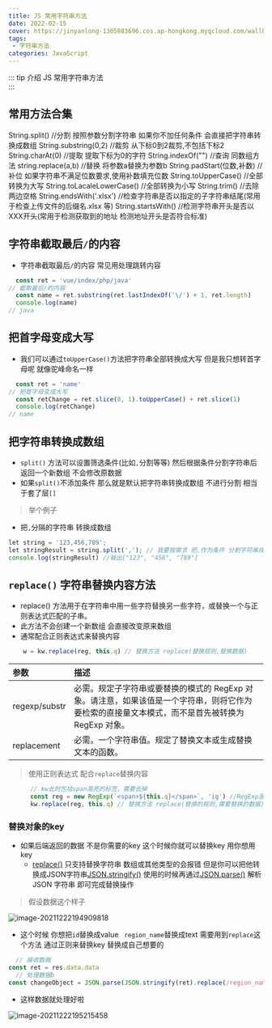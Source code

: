 ```yaml
---
title: JS 常用字符串方法
date: 2022-02-15
cover: https://jinyanlong-1305883696.cos.ap-hongkong.myqcloud.com/wallhaven-g71pve.jpg
tags:
 - 字符串方法
categories: JavaScript
---
```


::: tip 介绍 
JS 常用字符串方法 <br>
:::

<!-- more -->

## 常用方法合集

String.split()				//分割 按照参数分割字符串 如果你不加任何条件 会直接把字符串转换成数组
String.substring(0,2)			//裁剪 从下标0到2裁剪,不包括下标2
String.charAt(0)				//提取 提取下标为0的字符
String.indexOf("")				//查询 同数组方法
string.replace(a,b)				//替换 将参数a替换为参数b
String.padStart(位数,补数)	 	 //补位 如果字符串不满足位数要求,使用补数填充位数
String.toUpperCase()			//全部转换为大写
String.toLacaleLowerCase()		//全部转换为小写
String.trim()					//去除两边空格
String.endsWith('.xlsx')	    //检查字符串是否以指定的子字符串结尾(常用于检查上传文件的后缀名.xlsx 等)
String.startsWith()				//检测字符串开头是否以XXX开头(常用于检测获取到的地址 检测地址开头是否符合标准)

## 字符串截取最后`/`的内容

* 字符串截取最后`/`的内容 常见用处理跳转内容

```js
  const ret = 'vue/index/php/java'
// 截取最后/的内容
  const name = ret.substring(ret.lastIndexOf('\/') + 1, ret.length)
  console.log(name)
// java
```

## 把首字母变成大写

* 我们可以通过`toUpperCase()`方法把字符串全部转换成大写 但是我只想转首字母呢 就像驼峰命名一样

```js
  const ret = 'name'
// 把首字母变成大写
  const retChange = ret.slice(0, 1).toUpperCase() + ret.slice(1)
  console.log(retChange)
// name
```

## 把字符串转换成数组

* `split()` 方法可以设置筛选条件(比如`,`分割等等) 然后根据条件分割字符串后 返回一个新数组 不会修改原数据
* 如果`split()`不添加条件 那么就是默认把字符串转换成数组 不进行分割 相当于套了层`[]`

> 举个例子

* 把`,`分隔的字符串 转换成数组

```js
let string = '123,456,789';
let stringResult = string.split(','); // 我要按需求 把,作为条件 分割字符串成新数组
console.log(stringResult) //输出["123", "456", "789"]
```

## `replace()` 字符串替换内容方法

* replace() 方法用于在字符串中用一些字符替换另一些字符，或替换一个与正则表达式匹配的子串。
* 此方法不会创建一个新数组 会直接改变原来数组
* 通常配合正则表达式来替换内容

```js
	w = kw.replace(reg, this.q) // 替换方法 replace(替换规则,替换数据)
```

| 参数          | 描述                                                         |
| :------------ | :----------------------------------------------------------- |
| regexp/substr | 必需。规定子字符串或要替换的模式的 RegExp 对象。请注意，如果该值是一个字符串，则将它作为要检索的直接量文本模式，而不是首先被转换为 RegExp 对象。 |
| replacement   | 必需。一个字符串值。规定了替换文本或生成替换文本的函数。     |

> 使用正则表达式 配合`replace`替换内容

```js
      // kw此时包括span高亮的标签，需要去掉
      const reg = new RegExp(`<span>${this.q}</span>`, 'ig') //RegExp是正则表达式 对象模式 
   	  kw.replace(reg, this.q) // 替换方法 replace(替换的规则,需要替换的数据)
```

### **替换对象的key**

* 如果后端返回的数据 不是你需要的key 这个时候你就可以替换key 用你想用key
  * [replace()](https://developer.mozilla.org/zh-CN/docs/Web/JavaScript/Reference/Global_Objects/String/replace) 只支持替换字符串 数组或其他类型的会报错 但是你可以把他转换成JSON字符串[JSON.stringify()](https://developer.mozilla.org/zh-CN/docs/Web/JavaScript/Reference/Global_Objects/JSON/stringify) 使用的时候再通过[JSON.parse()](https://developer.mozilla.org/zh-CN/docs/Web/JavaScript/Reference/Global_Objects/JSON/parse) 解析JSON 字符串 即可完成替换操作


> 假设数据这个样子 

![image-20211222194909818](https://jinyanlong-1305883696.cos.ap-hongkong.myqcloud.com/image-20211222194909818.png)

* 这个时候 你想把`id`替换成value ` region_name`替换成text 需要用到`replace`这个方法 通过正则来替换key 替换成自己想要的

```js
  // 接收数据
const ret = res.data.data
  // 处理数据b
const changeObject = JSON.parse(JSON.stringify(ret).replace(/region_name/g, "text").replace(/id/g, "value"));
```

* 这样数据就处理好啦

![image-20211222195215458](https://jinyanlong-1305883696.cos.ap-hongkong.myqcloud.com/image-20211222195215458.png)
